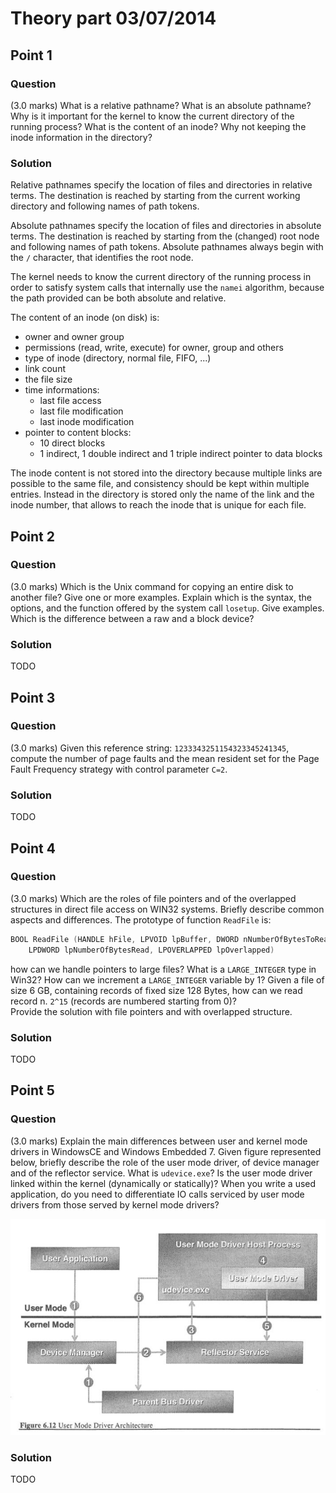 # Theory part 03/07/2014

## Point 1

### Question

(3.0 marks) What is a relative pathname? What is an absolute pathname? Why is it important for the kernel to know the current directory of the running process? What is the content of an inode? Why not keeping the inode information in the directory?

### Solution

Relative pathnames specify the location of files and directories in relative terms. The destination is reached by starting from the current working directory and following names of path tokens.

Absolute pathnames specify the location of files and directories in absolute terms. The destination is reached by starting from the (changed) root node and following names of path tokens. Absolute pathnames always begin with the `/` character, that identifies the root node.

The kernel needs to know the current directory of the running process in order to satisfy system calls that internally use the `namei` algorithm, because the path provided can be both absolute and relative.

The content of an inode (on disk) is:

* owner and owner group
* permissions (read, write, execute) for owner, group and others
* type of inode (directory, normal file, FIFO, ...)
* link count
* the file size
* time informations:
  * last file access
  * last file modification
  * last inode modification
* pointer to content blocks:
  * 10 direct blocks
  * 1 indirect, 1 double indirect and 1 triple indirect pointer to data blocks

The inode content is not stored into the directory because multiple links are possible to the same file, and consistency should be kept within multiple entries. Instead in the directory is stored only the name of the link and the inode number, that allows to reach the inode that is unique for each file.

## Point 2

### Question

(3.0 marks) Which is the Unix command for copying an entire disk to another file? Give one or more examples. Explain which is the syntax, the options, and the function offered by the system call `losetup`. Give examples. Which is the difference between a raw and a block device?

### Solution

TODO

## Point 3

### Question

(3.0 marks) Given this reference string: `1233343251154323345241345`, compute the number of page faults and the mean resident set for the Page Fault Frequency strategy with control parameter `C=2`.

### Solution

TODO

## Point 4

### Question

(3.0 marks) Which are the roles of file pointers and of the overlapped structures in direct file access on WIN32 systems. Briefly describe common aspects and differences. The prototype of function `ReadFile` is:

```c
BOOL ReadFile (HANDLE hFile, LPVOID lpBuffer, DWORD nNumberOfBytesToRead,
    LPDWORD lpNumberOfBytesRead, LPOVERLAPPED lpOverlapped)
```

how can we handle pointers to large files? What is a `LARGE_INTEGER` type in Win32? How can we increment a `LARGE_INTEGER` variable by 1? Given a file of size 6 GB, containing records of fixed size 128 Bytes, how can we read record n. `2^15` (records are numbered starting from 0)?  
Provide the solution with file pointers and with overlapped structure.

### Solution

TODO

## Point 5

### Question

(3.0 marks) Explain the main differences between user and kernel mode drivers in WindowsCE and Windows Embedded 7. Given figure represented below, briefly describe the role of the user mode driver, of device manager and of the reflector service. What is `udevice.exe`? Is the user mode driver linked within the kernel (dynamically or statically)? When you write a used application, do you need to differentiate IO calls serviced by user mode drivers from those served by kernel mode drivers?

![2014-07-03_theory_usermodearchitecture.png](2014-07-03_theory_usermodearchitecture.png "User mode driver architecture")

### Solution

TODO
